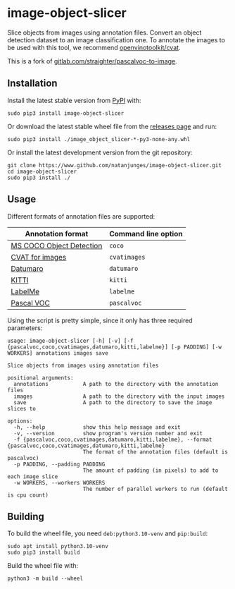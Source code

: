 # image-object-slicer
Slice objects from images using annotation files. Convert an object detection dataset to an image classification one. To annotate the images to be used with this tool, we recommend [openvinotoolkit/cvat](https://github.com/openvinotoolkit/cvat).

This is a fork of [gitlab.com/straighter/pascalvoc-to-image](https://gitlab.com/straighter/pascalvoc-to-image).

## Installation
Install the latest stable version from [PyPI](https://pypi.org/project/image-object-slicer/) with:
```shell
sudo pip3 install image-object-slicer
```

Or download the latest stable wheel file from the [releases page](https://github.com/natanjunges/image-object-slicer/releases) and run:
```shell
sudo pip3 install ./image_object_slicer-*-py3-none-any.whl
```

Or install the latest development version from the git repository:
```shell
git clone https://www.github.com/natanjunges/image-object-slicer.git
cd image-object-slicer
sudo pip3 install ./
```

## Usage
Different formats of annotation files are supported:

| Annotation format | Command line option |
|-------------------|---------------------|
| [MS COCO Object Detection](https://cocodataset.org/#format-data) | `coco` |
| [CVAT for images](https://openvinotoolkit.github.io/cvat/docs/manual/advanced/xml_format/#annotation) | `cvatimages` |
| [Datumaro](https://openvinotoolkit.github.io/cvat/docs/manual/advanced/formats/format-datumaro/) | `datumaro` |
| [KITTI](http://www.cvlibs.net/datasets/kitti/) | `kitti` |
| [LabelMe](http://labelme.csail.mit.edu/Release3.0) | `labelme` |
| [Pascal VOC](http://host.robots.ox.ac.uk/pascal/VOC/voc2012/devkit_doc.pdf) | `pascalvoc` |

Using the script is pretty simple, since it only has three required parameters:
```
usage: image-object-slicer [-h] [-v] [-f {pascalvoc,coco,cvatimages,datumaro,kitti,labelme}] [-p PADDING] [-w WORKERS] annotations images save

Slice objects from images using annotation files

positional arguments:
  annotations           A path to the directory with the annotation files
  images                A path to the directory with the input images
  save                  A path to the directory to save the image slices to

options:
  -h, --help            show this help message and exit
  -v, --version         show program's version number and exit
  -f {pascalvoc,coco,cvatimages,datumaro,kitti,labelme}, --format {pascalvoc,coco,cvatimages,datumaro,kitti,labelme}
                        The format of the annotation files (default is pascalvoc)
  -p PADDING, --padding PADDING
                        The amount of padding (in pixels) to add to each image slice
  -w WORKERS, --workers WORKERS
                        The number of parallel workers to run (default is cpu count)
```

## Building
To build the wheel file, you need `deb:python3.10-venv` and `pip:build`:
```shell
sudo apt install python3.10-venv
sudo pip3 install build
```

Build the wheel file with:
```shell
python3 -m build --wheel
```
